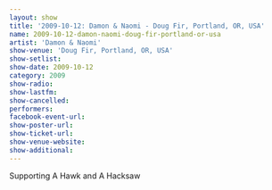 ```yaml
---
layout: show
title: '2009-10-12: Damon & Naomi - Doug Fir, Portland, OR, USA'
name: 2009-10-12-damon-naomi-doug-fir-portland-or-usa
artist: 'Damon & Naomi'
show-venue: 'Doug Fir, Portland, OR, USA'
show-setlist: 
show-date: 2009-10-12
category: 2009
show-radio: 
show-lastfm: 
show-cancelled: 
performers: 
facebook-event-url: 
show-poster-url: 
show-ticket-url: 
show-venue-website: 
show-additional: 
---
```


Supporting A Hawk and A Hacksaw
